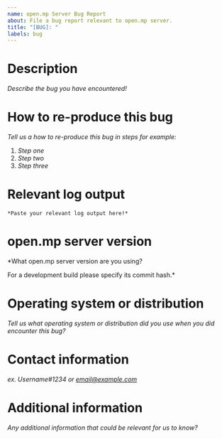 ```yaml
---
name: open.mp Server Bug Report
about: File a bug report relevant to open.mp server.
title: "[BUG]: "
labels: bug
---
```

# Description

*Describe the bug you have encountered!*

# How to re-produce this bug

*Tell us a how to re-produce this bug in steps for example:*

1. *Step one*
2. *Step two*
3. *Step three*

# Relevant log output

```
*Paste your relevant log output here!*
```

# open.mp server version

*What open.mp server version are you using?

For a development build please specify its commit hash.*

# Operating system or distribution

*Tell us what operating system or distribution did you use when you did encounter this bug?*

# Contact information

*ex. Username#1234 or email@example.com*

# Additional information

*Any additional information that could be relevant for us to know?*